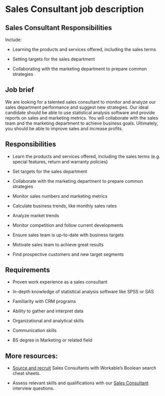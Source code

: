 # Sales Consultant job description


## Sales Consultant Responsibilities

Include:

* Learning the products and services offered, including the sales terms

* Setting targets for the sales department

* Collaborating with the marketing department to prepare common strategies


## Job brief

We are looking for a talented sales consultant to monitor and analyze our sales department performance and suggest new strategies.
Our ideal candidate should be able to use statistical analysis software and provide reports on sales and marketing metrics. You will collaborate with the sales team and the marketing department to achieve business goals.
Ultimately, you should be able to improve sales and increase profits.


## Responsibilities

* Learn the products and services offered, including the sales terms (e.g. special features, return and warranty policies)

* Set targets for the sales department

* Collaborate with the marketing department to prepare common strategies

* Monitor sales numbers and marketing metrics

* Calculate business trends, like monthly sales rates

* Analyze market trends

* Monitor competition and follow current developments

* Ensure sales team is up-to-date with business targets

* Motivate sales team to achieve great results

* Find prospective customers and new target segments


## Requirements

* Proven work experience as a sales consultant

* In-depth knowledge of statistical analysis software like SPSS or SAS

* Familiarity with CRM programs

* Ability to gather and interpret data

* Organizational and analytical skills

* Communication skills

* BS degree in Marketing or related field

## More resources:
* <a href="https://resources.workable.com/hire-sales-consultants-boolean-search-strings">Source and recruit</a> Sales Consultants with Workable’s Boolean search cheat sheets.

* Assess relevant skills and qualifications with our <a href="https://resources.workable.com/sales-consultant-interview-questions">Sales Consultant</a> interview questions.

